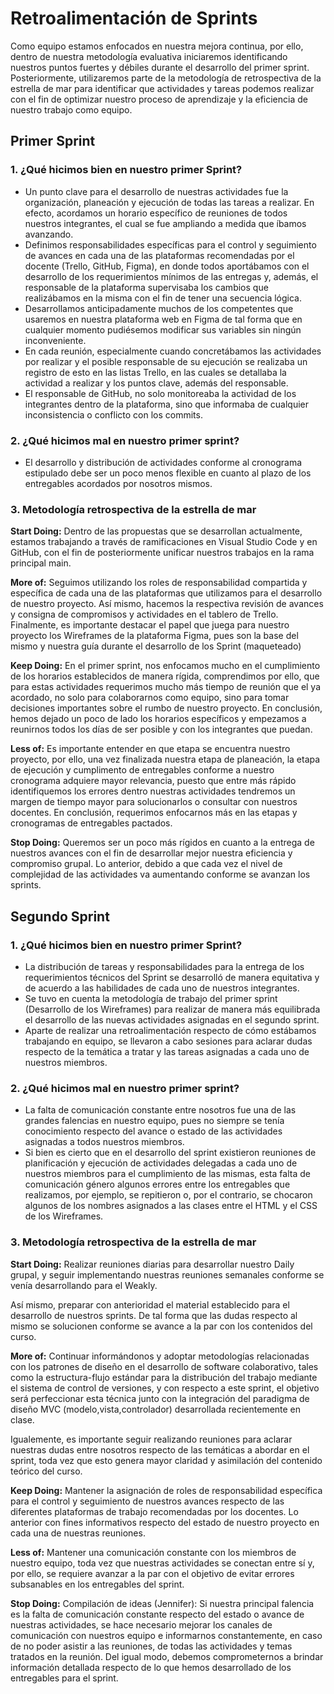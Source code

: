 # Retroalimentación de Sprints

Como equipo estamos enfocados en nuestra mejora continua, por ello, dentro de nuestra metodología evaluativa iniciaremos identificando nuestros puntos fuertes y débiles durante el desarrollo del primer sprint. Posteriormente, utilizaremos parte de la metodología de retrospectiva de la estrella de mar para identificar que actividades y tareas podemos realizar con el fin de optimizar nuestro proceso de aprendizaje y la eficiencia de nuestro trabajo como equipo.

## Primer Sprint

### 1. ¿Qué hicimos bien en nuestro primer Sprint?

- Un punto clave para el desarrollo de nuestras actividades fue la organización, planeación y ejecución de todas las tareas a realizar. En efecto, acordamos un horario específico de reuniones de todos nuestros integrantes, el cual se fue ampliando a medida que íbamos avanzando.
- Definimos responsabilidades específicas para el control y seguimiento de avances en cada una de las plataformas recomendadas por el docente (Trello, GitHub, Figma), en donde todos aportábamos con el desarrollo de los requerimientos mínimos de las entregas y, además, el responsable de la plataforma supervisaba los cambios que realizábamos en la misma con el fin de tener una secuencia lógica.
- Desarrollamos anticipadamente muchos de los competentes que usaremos en nuestra plataforma web en Figma de tal forma que en cualquier momento pudiésemos modificar sus variables sin ningún inconveniente.
- En cada reunión, especialmente cuando concretábamos las actividades por realizar y el posible responsable de su ejecución se realizaba un registro de esto en las listas Trello, en las cuales se detallaba la actividad a realizar y los puntos clave, además del responsable.
- El responsable de GitHub, no solo monitoreaba la actividad de los integrantes dentro de la plataforma, sino que informaba de cualquier inconsistencia o conflicto con los commits.

### 2. ¿Qué hicimos mal en nuestro primer sprint?

- El desarrollo y distribución de actividades conforme al cronograma estipulado debe ser un poco menos flexible en cuanto al plazo de los entregables acordados por nosotros mismos.

### 3. Metodología retrospectiva de la estrella de mar

**Start Doing:** Dentro de las propuestas que se desarrollan actualmente, estamos trabajando a través de ramificaciones en Visual Studio Code y en GitHub, con el fin de posteriormente unificar nuestros trabajos en la rama principal main.

**More of:** Seguimos utilizando los roles de responsabilidad compartida y específica de cada una de las plataformas que utilizamos para el desarrollo de nuestro proyecto. Así mismo, hacemos la respectiva revisión de avances y consigna de compromisos y actividades en el tablero de Trello. Finalmente, es importante destacar el papel que juega para nuestro proyecto los Wireframes de la plataforma Figma, pues son la base del mismo y nuestra guía durante el desarrollo de los Sprint (maqueteado)

**Keep Doing:** En el primer sprint, nos enfocamos mucho en el cumplimiento de los horarios establecidos de manera rígida, comprendimos por ello, que para estas actividades requerimos mucho más tiempo de reunión que el ya acordado, no solo para colaborarnos como equipo, sino para tomar decisiones importantes sobre el rumbo de nuestro proyecto. En conclusión, hemos dejado un poco de lado los horarios específicos y empezamos a reunirnos todos los días de ser posible y con los integrantes que puedan.

**Less of:** Es importante entender en que etapa se encuentra nuestro proyecto, por ello, una vez finalizada nuestra etapa de planeación, la etapa de ejecución y cumplimento de entregables conforme a nuestro cronograma adquiere mayor relevancia, puesto que entre más rápido identifiquemos los errores dentro nuestras actividades tendremos un margen de tiempo mayor para solucionarlos o consultar con nuestros docentes. En conclusión, requerimos enfocarnos más en las etapas y cronogramas de entregables pactados.

**Stop Doing:** Queremos ser un poco más rígidos en cuanto a la entrega de nuestros avances con el fin de desarrollar mejor nuestra eficiencia y compromiso grupal. Lo anterior, debido a que cada vez el nivel de complejidad de las actividades va aumentando conforme se avanzan los sprints.

## Segundo Sprint

### 1. ¿Qué hicimos bien en nuestro primer Sprint?

- La distribución de tareas y responsabilidades para la entrega de los requerimientos técnicos del Sprint se desarrolló de manera equitativa y de acuerdo a las habilidades de cada uno de nuestros integrantes.
- Se tuvo en cuenta la metodología de trabajo del primer sprint (Desarrollo de los Wireframes) para realizar de manera más equilibrada el desarrollo de las nuevas actividades asignadas en el segundo sprint.
- Aparte de realizar una retroalimentación respecto de cómo estábamos trabajando en equipo, se llevaron a cabo sesiones para aclarar dudas respecto de la temática a tratar y las tareas asignadas a cada uno de nuestros miembros.

### 2. ¿Qué hicimos mal en nuestro primer sprint?

- La falta de comunicación constante entre nosotros fue una de las grandes falencias en nuestro equipo, pues no siempre se tenía conocimiento respecto del avance o estado de las actividades asignadas a todos nuestros miembros.
- Si bien es cierto que en el desarrollo del sprint existieron reuniones de planificación y ejecución de actividades delegadas a cada uno de nuestros miembros para el cumplimiento de las mismas, esta falta de comunicación género algunos errores entre los entregables que realizamos, por ejemplo, se repitieron o, por el contrario, se chocaron algunos de los nombres asignados a las clases entre el HTML y el CSS de los Wireframes.

### 3. Metodología retrospectiva de la estrella de mar

**Start Doing:** Realizar reuniones diarias para desarrollar nuestro Daily grupal, y seguir implementando nuestras reuniones semanales conforme se venía desarrollando para el Weakly.

Así mismo, preparar con anterioridad el material establecido para el desarrollo de nuestros sprints. De tal forma que las dudas respecto al mismo se solucionen conforme se avance a la par con los contenidos del curso.

**More of:** Continuar informándonos y adoptar metodologías relacionadas con los patrones de diseño en el desarrollo de software colaborativo, tales como la estructura-flujo estándar para la distribución del trabajo mediante el sistema de control de versiones, y con respecto a este sprint, el objetivo será perfeccionar esta técnica junto con la integración del paradigma de diseño MVC (modelo,vista,controlador) desarrollada recientemente en clase.

Igualemente, es importante seguir realizando reuniones para aclarar nuestras dudas entre nosotros respecto de las temáticas a abordar en el sprint, toda vez que esto genera mayor claridad y asimilación del contenido teórico del curso.

**Keep Doing:** Mantener la asignación de roles de responsabilidad específica para el control y seguimiento de nuestros avances respecto de las diferentes plataformas de trabajo recomendadas por los docentes. Lo anterior con fines informativos respecto del estado de nuestro proyecto en cada una de nuestras reuniones.

**Less of:** Mantener una comunicación constante con los miembros de nuestro equipo, toda vez que nuestras actividades se conectan entre sí y, por ello, se requiere avanzar a la par con el objetivo de evitar errores subsanables en los entregables del sprint.

**Stop Doing:** Compilación de ideas (Jennifer): Si nuestra principal falencia es la falta de comunicación constante respecto del estado o avance de nuestras actividades, se hace necesario mejorar los canales de comunicación con nuestros equipo e informarnos constantemente, en caso de no poder asistir a las reuniones, de todas las actividades y temas tratados en la reunión. Del igual modo, debemos comprometernos a brindar información detallada respecto de lo que hemos desarrollado de los entregables para el sprint.

